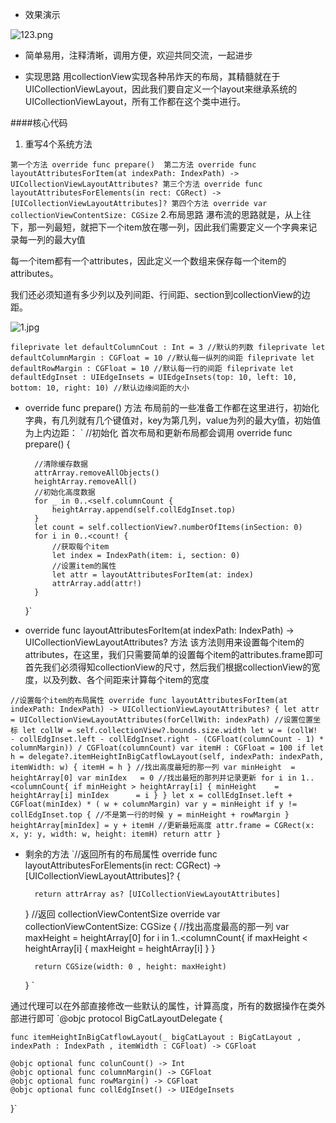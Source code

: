 - 效果演示

![123.png](http://upload-images.jianshu.io/upload_images/2419271-17c382cffb264a24.png?imageMogr2/auto-orient/strip%7CimageView2/2/w/1240)

- 简单易用，注释清晰，调用方便，欢迎共同交流，一起进步

- 实现思路
用collectionView实现各种吊炸天的布局，其精髓就在于UICollectionViewLayout，因此我们要自定义一个layout来继承系统的UICollectionViewLayout，所有工作都在这个类中进行。

####核心代码
1. 重写4个系统方法

`第一个方法
override func prepare() 
第二方法
override func layoutAttributesForItem(at indexPath: IndexPath) -> UICollectionViewLayoutAttributes?
第三个方法
override func layoutAttributesForElements(in rect: CGRect) -> [UICollectionViewLayoutAttributes]?
第四个方法
override var collectionViewContentSize: CGSize`
2.布局思路 
瀑布流的思路就是，从上往下，那一列最短，就把下一个item放在哪一列，因此我们需要定义一个字典来记录每一列的最大y值

每一个item都有一个attributes，因此定义一个数组来保存每一个item的attributes。

我们还必须知道有多少列以及列间距、行间距、section到collectionView的边距。


![1.jpg](http://upload-images.jianshu.io/upload_images/2419271-5ebc6bfb79fab02a.jpg?imageMogr2/auto-orient/strip%7CimageView2/2/w/1240)


`fileprivate let defaultColumnCout : Int = 3 //默认的列数
fileprivate let defaultColumnMargin : CGFloat = 10 //默认每一纵列的间距
fileprivate let defaultRowMargin : CGFloat = 10 //默认每一行的间距
fileprivate let defaultEdgInset : UIEdgeInsets = UIEdgeInsets(top: 10, left: 10, bottom: 10, right: 10) //默认边缘间距的大小`

- override func prepare() 方法
布局前的一些准备工作都在这里进行，初始化字典，有几列就有几个键值对，key为第几列，value为列的最大y值，初始值为上内边距：
` //初始化  首次布局和更新布局都会调用
    override func prepare() {
        
        //清除缓存数据
        attrArray.removeAllObjects()
        heightArray.removeAll()
        //初始化高度数据
        for _ in 0..<self.columnCount {
            heightArray.append(self.collEdgInset.top)
        }
        let count = self.collectionView?.numberOfItems(inSection: 0)
        for i in 0..<count! {
            //获取每个item
            let index = IndexPath(item: i, section: 0)
            //设置item的属性
            let attr = layoutAttributesForItem(at: index)
            attrArray.add(attr!)
        }
    }`


- override func layoutAttributesForItem(at indexPath: IndexPath) -> UICollectionViewLayoutAttributes? 方法
该方法则用来设置每个item的attributes，在这里，我们只需要简单的设置每个item的attributes.frame即可
首先我们必须得知collectionView的尺寸，然后我们根据collectionView的宽度，以及列数、各个间距来计算每个item的宽度

`//设置每个item的布局属性
 override func layoutAttributesForItem(at indexPath: IndexPath) -> UICollectionViewLayoutAttributes? {
        let attr = UICollectionViewLayoutAttributes(forCellWith: indexPath)
        //设置位置坐标
        let collW = self.collectionView?.bounds.size.width
        let w = (collW! - collEdgInset.left - collEdgInset.right - (CGFloat(columnCount - 1) * columnMargin)) / CGFloat(columnCount)
        var itemH : CGFloat = 100
        if let h = delegate?.itemHeightInBigCatflowLayout(self, indexPath: indexPath, itemWidth: w) {
            itemH = h
        }
        //找出高度最短的那一列
        var minHeight  = heightArray[0]
        var minIdex   = 0
        //找出最短的那列并记录更新
        for i in 1..<columnCount{
            if minHeight > heightArray[i] {
                minHeight    = heightArray[i]
                minIdex      = i
            }
        }
        let x = collEdgInset.left + CGFloat(minIdex) * ( w + columnMargin)
        var y = minHeight
        if y != collEdgInset.top { //不是第一行的时候
            y = minHeight + rowMargin
        }
        heightArray[minIdex] = y + itemH //更新最短高度
        attr.frame = CGRect(x: x, y: y, width: w, height: itemH)
        return attr
    }`

- 剩余的方法
`//返回所有的布局属性
    override func layoutAttributesForElements(in rect: CGRect) -> [UICollectionViewLayoutAttributes]? {
        
        return attrArray as? [UICollectionViewLayoutAttributes]
    }
    //返回 collectionViewContentSize
    override var collectionViewContentSize: CGSize {
        //找出高度最高的那一列
        var maxHeight  = heightArray[0]
        for i in 1..<columnCount{
            if maxHeight < heightArray[i] {
                maxHeight    = heightArray[i]
            }
        }

        return CGSize(width: 0 , height: maxHeight)
    }
`

通过代理可以在外部直接修改一些默认的属性，计算高度，所有的数据操作在类外部进行即可
`@objc protocol BigCatLayoutDelegate {
    
    func itemHeightInBigCatflowLayout(_ bigCatLayout : BigCatLayout , indexPath : IndexPath , itemWidth : CGFloat) -> CGFloat
    
    @objc optional func colunCount() -> Int
    @objc optional func columnMargin() -> CGFloat
    @objc optional func rowMargin() -> CGFloat
    @objc optional func collEdgInset() -> UIEdgeInsets
}`
